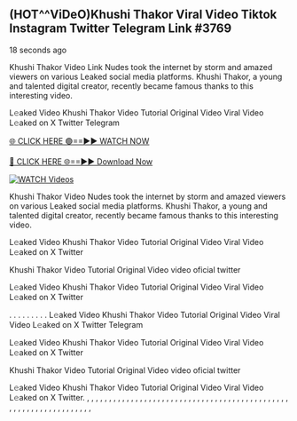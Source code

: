 ## (HOT^^ViDeO)Khushi Thakor Viral Video Tiktok Instagram Twitter Telegram Link #3769

18 seconds ago

Khushi Thakor Video Link Nudes took the internet by storm and amazed viewers on various Leaked social media platforms. Khushi Thakor, a young and talented digital creator, recently became famous thanks to this interesting video.

L𝚎aked Video Khushi Thakor Video Tutorial Original Video Viral Video L𝚎aked on X Twitter Telegram

[🌐 CLICK HERE 🟢==►► WATCH NOW](https://dekho-ki-hoy-07-2k25.blogspot.com/2025/01/viral-on.html)

[🔴 CLICK HERE 🌐==►► Download Now](https://dekho-ki-hoy-07-2k25.blogspot.com/2025/01/viral-on.html)

[![WATCH Videos](https://i.imgur.com/dJHk4Zq.gif)](https://dekho-ki-hoy-07-2k25.blogspot.com/2025/01/viral-on.html)

Khushi Thakor Video Nudes took the internet by storm and amazed viewers on various Leaked social media platforms. Khushi Thakor, a young and talented digital creator, recently became famous thanks to this interesting video.

L𝚎aked Video Khushi Thakor Video Tutorial Original Video Viral Video L𝚎aked on X Twitter

Khushi Thakor Video Tutorial Original Video video oficial twitter

L𝚎aked Video Khushi Thakor Video Tutorial Original Video Viral Video L𝚎aked on X Twitter

. . . . . . . . . L𝚎aked Video Khushi Thakor Video Tutorial Original Video Viral Video L𝚎aked on X Twitter Telegram

L𝚎aked Video Khushi Thakor Video Tutorial Original Video Viral Video L𝚎aked on X Twitter

Khushi Thakor Video Tutorial Original Video video oficial twitter

L𝚎aked Video Khushi Thakor Video Tutorial Original Video Viral Video L𝚎aked on X Twitter.
,
,
,
,
,
,
,
,
,
,
,
,
,
,
,
,
,
,
,
,
,
,
,
,
,
,
,
,
,
,
,
,
,
,
,
,
,
,
,
,
,
,
,
,
,
,
,
,
,
,
,
,
,
,
,
,
,
,
,
,
,
,
,
,
,